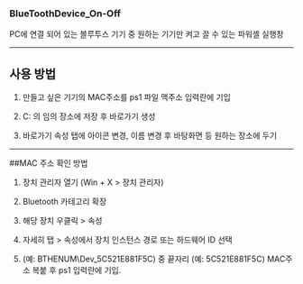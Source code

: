 ### BlueToothDevice_On-Off
PC에 연결 되어 있는 블루투스 기기 중 원하는 기기만 켜고 끌 수 있는 파워셸 실행창

---
## 사용 방법

1. 만들고 싶은 기기의 MAC주소를 ps1 파일 맥주소 입력란에 기입

2. C: 의 임의 장소에 저장 후 바로가기 생성

3. 바로가기 속성 탭에 아이콘 변경, 이름 변경 후 바탕화면 등 원하는 장소에 두기

---

##MAC 주소 확인 방법

1. 장치 관리자 열기 (Win + X > 장치 관리자)

2. Bluetooth 카테고리 확장

3. 해당 장치 우클릭 > 속성

4. 자세히 탭 > 속성에서 장치 인스턴스 경로 또는 하드웨어 ID 선택

5. (예: BTHENUM\Dev_5C521E881F5C) 중 끝자리 (예: 5C521E881F5C) MAC주소 복붙 후 ps1 입력란에 기입.

